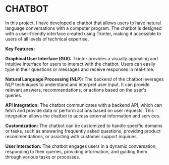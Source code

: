 # CHATBOT

In this project, I have developed a chatbot that allows users to have natural language conversations with a computer program. The chatbot is designed with a user-friendly interface created using Tkinter, making it accessible to users of all levels of technical expertise.

**Key Features:**

**Graphical User Interface (GUI):**
Tkinter provides a visually appealing and intuitive interface for users to interact with the chatbot. Users can easily type in their questions or messages and receive responses in real-time.

**Natural Language Processing (NLP):**
The backend of the chatbot leverages NLP techniques to understand and interpret user input. It can provide relevant answers, recommendations, or actions based on the user's queries.

**API Integration:**
The chatbot communicates with a backend API, which can fetch and provide data or perform actions based on user requests. This integration allows the chatbot to access external information and services.

**Customization:**
The chatbot can be customized to handle specific domains or tasks, such as answering frequently asked questions, providing product recommendations, or assisting with customer support inquiries.

**User Interaction:**
The chatbot engages users in a dynamic conversation, responding to their queries, providing information, and guiding them through various tasks or processes.
